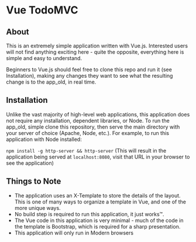 # Vue TodoMVC

## About
This is an extremely simple application written with Vue.js. Interested users will not find anything exciting here - quite the opposite, everything here is simple and easy to understand.

Beginners to Vue.js should feel free to clone this repo and run it (see Installation), making any changes they want to see what the resulting change is to the app_old, in real time.

## Installation
Unlike the vast majority of high-level web applications, this application does not require any installation, dependent libraries, or Node.
To run the app_old, simple clone this repository, then serve the main directory with your server of choice (Apache, Node, etc.). For example, to run this application with Node installed:

`npm install -g http-server && http-server`
(This will result in the application being served at `localhost:8080`, visit that URL in your browser to see the application)

## Things to Note
- The application uses an X-Template to store the details of the layout. This is one of many ways to organize a template in Vue, and one of the more unique ways.
- No build step is required to run this application, it just works™.
- The Vue code in this application is very minimal - much of the code in the template is Bootstrap, which is required for a sharp presentation.
- This application will only run in Modern browsers